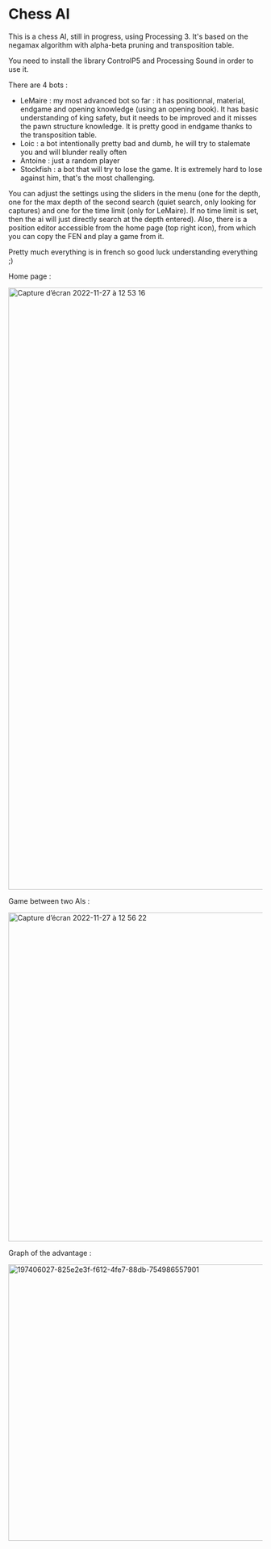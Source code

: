 # Chess AI
This is a chess AI, still in progress, using Processing 3. It's based on the negamax algorithm with alpha-beta pruning and transposition table.

You need to install the library ControlP5 and Processing Sound in order to use it.

There are 4 bots :
 - LeMaire : my most advanced bot so far : it has positionnal, material, endgame and opening knowledge (using an opening book). It has basic understanding of king safety, but it needs to be improved and it misses the pawn structure knowledge. It is pretty good in endgame thanks to the transposition table.
 - Loic : a bot intentionally pretty bad and dumb, he will try to stalemate you and will blunder really often
 - Antoine : just a random player
 - Stockfish : a bot that will try to lose the game. It is extremely hard to lose against him, that's the most challenging.
 
 You can adjust the settings using the sliders in the menu (one for the depth, one for the max depth of the second search (quiet search, only looking for captures) and one for the time limit (only for LeMaire). If no time limit is set, then the ai will just directly search at the depth entered).
 Also, there is a position editor accessible from the home page (top right icon), from which you can copy the FEN and play a game from it.

Pretty much everything is in french so good luck understanding everything ;)
 
 
Home page :

<img width="1193" alt="Capture d’écran 2022-11-27 à 12 53 16" src="https://user-images.githubusercontent.com/107322964/204137021-a3bcbc62-46c4-49ed-82e8-27b38cbaa9f2.png">

Game between two AIs :

<img width="652" alt="Capture d’écran 2022-11-27 à 12 56 22" src="https://user-images.githubusercontent.com/107322964/204137014-6cff8840-31c6-4f46-afa4-d2563cadb84e.png">

Graph of the advantage : 

<img width="548" alt="197406027-825e2e3f-f612-4fe7-88db-754986557901" src="https://user-images.githubusercontent.com/107322964/204137008-bf4686e1-7f9f-4b4d-991d-6ec15dfbd851.png">

